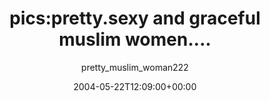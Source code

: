 ---
title: 'pics:pretty.sexy and graceful muslim women....'
posts: 2
hash: 't220'
author: 'pretty_muslim_woman222'
date: 2004-05-22T12:09:00+00:00
sources:
  - http://forums.tokipona.org/viewtopic.php%3Ft=220.html
---